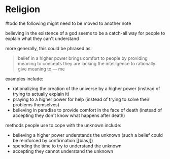 # Religion

#todo the following might need to be moved to another note

believing in the existence of a god seems to be a catch-all way for people to explain what they can't understand

more generally, this could be phrased as:

> belief in a higher power brings comfort to people by providing meaning to concepts they are lacking the intelligence to rationally give meaning to &mdash; me

examples include:

- rationalizing the creation of the universe by a higher power (instead of trying to actually explain it)
- praying to a higher power for help (instead of trying to solve their problems themselves)
- believing in paradise to provide comfort in the face of death (instead of accepting they don't know what happens after death)

methods people use to cope with the unknown include:

- believing a higher power understands the unknown (such a belief could be reinforced by confirmation [[bias]])
- spending the time to try to understand the unknown
- accepting they cannot understand the unknown
